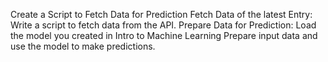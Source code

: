 Create a Script to Fetch Data for Prediction
Fetch Data of the latest Entry:
Write a script to fetch data from the API.
Prepare Data for Prediction:
Load the model you created in Intro to Machine Learning
Prepare input data and use the model to make predictions.
